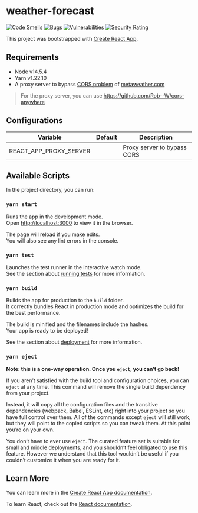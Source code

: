 # weather-forecast

[![Code Smells](https://sonarcloud.io/api/project_badges/measure?project=hckhanh_weather-forecast&metric=code_smells)](https://sonarcloud.io/dashboard?id=hckhanh_weather-forecast)
[![Bugs](https://sonarcloud.io/api/project_badges/measure?project=hckhanh_weather-forecast&metric=bugs)](https://sonarcloud.io/dashboard?id=hckhanh_weather-forecast)
[![Vulnerabilities](https://sonarcloud.io/api/project_badges/measure?project=hckhanh_weather-forecast&metric=vulnerabilities)](https://sonarcloud.io/dashboard?id=hckhanh_weather-forecast)
[![Security Rating](https://sonarcloud.io/api/project_badges/measure?project=hckhanh_weather-forecast&metric=security_rating)](https://sonarcloud.io/dashboard?id=hckhanh_weather-forecast)

This project was bootstrapped with [Create React App](https://github.com/facebook/create-react-app).

## Requirements

- Node v14.5.4
- Yarn v1.22.10
- A proxy server to bypass [CORS problem](https://github.com/public-apis/public-apis/issues/644) of [metaweather.com](https://www.metaweather.com/api/)

> For the proxy server, you can use https://github.com/Rob--W/cors-anywhere

## Configurations

| Variable               | Default | Description                 |
| ---------------------- | :-----: | --------------------------- |
| REACT_APP_PROXY_SERVER |         | Proxy server to bypass CORS |

## Available Scripts

In the project directory, you can run:

### `yarn start`

Runs the app in the development mode.\
Open [http://localhost:3000](http://localhost:3000) to view it in the browser.

The page will reload if you make edits.\
You will also see any lint errors in the console.

### `yarn test`

Launches the test runner in the interactive watch mode.\
See the section about [running tests](https://facebook.github.io/create-react-app/docs/running-tests) for more information.

### `yarn build`

Builds the app for production to the `build` folder.\
It correctly bundles React in production mode and optimizes the build for the best performance.

The build is minified and the filenames include the hashes.\
Your app is ready to be deployed!

See the section about [deployment](https://facebook.github.io/create-react-app/docs/deployment) for more information.

### `yarn eject`

**Note: this is a one-way operation. Once you `eject`, you can’t go back!**

If you aren’t satisfied with the build tool and configuration choices, you can `eject` at any time. This command will remove the single build dependency from your project.

Instead, it will copy all the configuration files and the transitive dependencies (webpack, Babel, ESLint, etc) right into your project so you have full control over them. All of the commands except `eject` will still work, but they will point to the copied scripts so you can tweak them. At this point you’re on your own.

You don’t have to ever use `eject`. The curated feature set is suitable for small and middle deployments, and you shouldn’t feel obligated to use this feature. However we understand that this tool wouldn’t be useful if you couldn’t customize it when you are ready for it.

## Learn More

You can learn more in the [Create React App documentation](https://facebook.github.io/create-react-app/docs/getting-started).

To learn React, check out the [React documentation](https://reactjs.org/).
